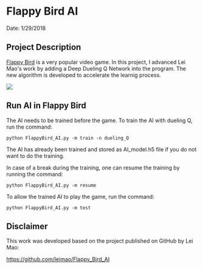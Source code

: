 # Flappy Bird AI

Date: 1/29/2018

## Project Description

[Flappy Bird](https://en.wikipedia.org/wiki/Flappy_bird) is a very popular video game. In this project, I advanced Lei Mao's work by adding a Deep Dueling Q Network into the program. The new algorithm is developed to accelerate the learnig process.

![](flappy_bird_AI.gif)


## Run AI in Flappy Bird

The AI needs to be trained before the game. To train the AI with dueling Q, run the command:
```shell
python FlappyBird_AI.py -m train -n dueling_Q
```

The AI has already been trained and stored as AI_model.h5 file if you do not want to do the training.

In case of a break during the training, one can resume the training by running the command:
```shell
python FlappyBird_AI.py -m resume
```

To allow the trained AI to play the game, run the command:
```shell
python FlappyBird_AI.py -m test
```


## Disclaimer

This work was developed based on the project published on GitHub by Lei Mao:

<https://github.com/leimao/Flappy_Bird_AI>
